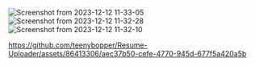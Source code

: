 ![Screenshot from 2023-12-12 11-33-05](https://github.com/teenybopper/Resume-Uploader/assets/86413306/11c5b4f4-6e81-4b04-b0a1-639dcd0955f3)
![Screenshot from 2023-12-12 11-32-28](https://github.com/teenybopper/Resume-Uploader/assets/86413306/2d9bfa82-1119-4fce-be74-e899d9396efe)
![Screenshot from 2023-12-12 11-32-10](https://github.com/teenybopper/Resume-Uploader/assets/86413306/46594e46-efc2-4d9a-baf0-1b1d69af4f5f)


https://github.com/teenybopper/Resume-Uploader/assets/86413306/aec37b50-cefe-4770-945d-677f5a420a5b

